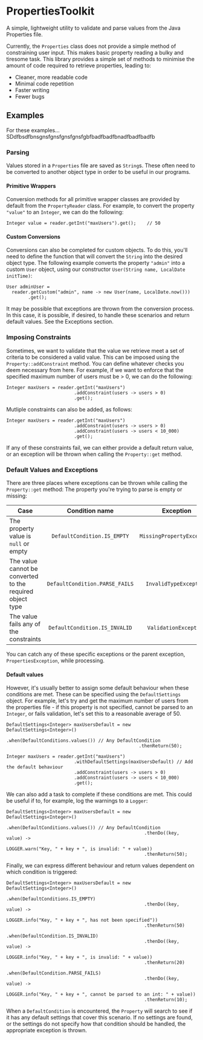 # PropertiesToolkit

A simple, lightweight utility to validate and parse values from the Java Properties file.

Currently, the `Properties` class does not provide a simple method of constraining user input. This makes basic property reading a bulky and tiresome task. This library provides a simple set of methods to minimise the amount of code required to retrieve properties, leading to:
- Cleaner, more readable code
- Minimal code repetition
- Faster writing
- Fewer bugs

## Examples
For these examples... SDdfbsdfbnsgnsfgnsfgnsfgnsfgbfbadfbadfbnadfbadfbadfb

### Parsing
Values stored in a `Properties` file are saved as `String`s. These often need to be converted to another object type in order to be useful in our programs.

#### Primitive Wrappers
Conversion methods for all primitive wrapper classes are provided by default from the `PropertyReader` class. For example, to convert the property `"value"` to an `Integer`, we can do the following:
```
Integer value = reader.getInt("maxUsers").get();    // 50
```

#### Custom Conversions
Conversions can also be completed for custom objects. To do this, you'll need to define the function that will convert the `String` into the desired object type. The following example converts the property `"admin"` into a custom `User` object, using our constructor `User(String name, LocalDate initTime)`:
```
User adminUser =
  reader.getCustom("admin", name -> new User(name, LocalDate.now()))
        .get();
```

It may be possible that exceptions are thrown from the conversion process. In this case, it is possible, if desired, to handle these scenarios and return default values. See the Exceptions section.

### Imposing Constraints
Sometimes, we want to validate that the value we retrieve meet a set of criteria to be considered a valid value. This can be imposed using the `Property::addConstraint` method. You can define whatever checks you deem necessary from here. For example, if we want to enforce that the specified maximum number of users must be > 0, we can do the following:

```
Integer maxUsers = reader.getInt("maxUsers")
                         .addConstraint(users -> users > 0)
                         .get();
```

Mutliple constraints can also be added, as follows:
```
Integer maxUsers = reader.getInt("maxUsers")
                         .addConstraint(users -> users > 0)
                         .addConstraint(users -> users < 10_000)
                         .get();
```

If any of these constraints fail, we can either provide a default return value, or an exception will be thrown when calling the `Property::get` method.

### Default Values and Exceptions
There are three places where exceptions can be thrown while calling the `Property::get` method:
The property you're trying to parse is empty or missing:

| Case                                                      | Condition name                 | Exception                  |
| --------------------------------------------------------- |:------------------------------:|:--------------------------:|
| The property value is `null` or empty                     | `DefaultCondition.IS_EMPTY`    | `MissingPropertyException` |
| The value cannot be converted to the required object type | `DefaultCondition.PARSE_FAILS` | `InvalidTypeException`     |
| The value fails any of the constraints                    | `DefaultCondition.IS_INVALID`  | `ValidationException`      |

You can catch any of these specific exceptions or the parent exception, `PropertiesException`, while processing.

#### Default values
However, it's usually better to assign some default behaviour when these conditions are met. These can be specified using the `DefaultSettings` object. For example, let's try and get the maximum number of users from the properties file - if this property is not specified, cannot be parsed to an `Integer`, or fails validation, let's set this to a reasonable average of 50.

```
DefaultSettings<Integer> maxUsersDefault = new DefaultSettings<Integer>()
                                                 .when(DefaultConditions.values()) // Any DefaultCondition
                                                 .thenReturn(50);

Integer maxUsers = reader.getInt("maxUsers")
                         .withDefaultSettings(maxUsersDefault) // Add the default behaviour
                         .addConstraint(users -> users > 0)
                         .addConstraint(users -> users < 10_000)
                         .get();
```

We can also add a task to complete if these conditions are met. This could be useful if to, for example, log the warnings to a `Logger`:
```
DefaultSettings<Integer> maxUsersDefault = new DefaultSettings<Integer>()
                                                 .when(DefaultConditions.values()) // Any DefaultCondition
                                                   .thenDo((key, value) ->
                                                       LOGGER.warn("Key, " + key + ", is invalid: " + value))
                                                   .thenReturn(50);
```

Finally, we can express different behaviour and return values dependent on which condition is triggered:
```
DefaultSettings<Integer> maxUsersDefault = new DefaultSettings<Integer>()
                                                 .when(DefaultConditions.IS_EMPTY)
                                                   .thenDo((key, value) ->
                                                       LOGGER.info("Key, " + key + ", has not been specified"))
                                                   .thenReturn(50)
                                                 .when(DefaultCondition.IS_INVALID)
                                                   .thenDo((key, value) ->
                                                       LOGGER.info("Key, " + key + ", is invalid: " + value))
                                                   .thenReturn(20)
                                                 .when(DefaultCondition.PARSE_FAILS)
                                                   .thenDo((key, value) ->
                                                       LOGGER.info("Key, " + key + ", cannot be parsed to an int: " + value))
                                                   .thenReturn(10);
```

When a `DefaultCondition` is encountered, the `Property` will search to see if it has any default settings that cover this scenario. If no settings are found, or the settings do not specify how that condition should be handled, the appropriate exception is thrown.
